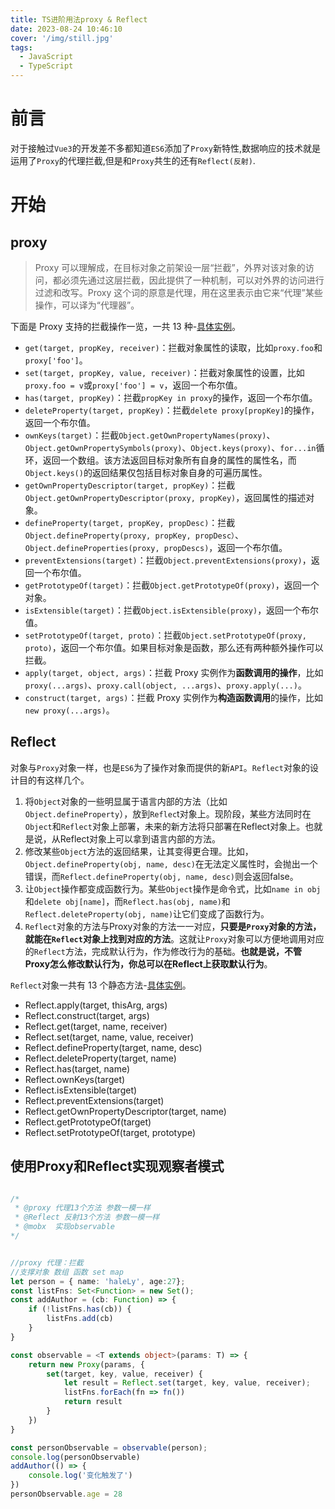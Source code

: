 ```yaml
---
title: TS进阶用法proxy & Reflect
date: 2023-08-24 10:46:10
cover: '/img/still.jpg'
tags:
  - JavaScript
  - TypeScript
---
```


# 前言

对于接触过`Vue3`的开发差不多都知道`ES6`添加了`Proxy`新特性,数据响应的技术就是运用了`Proxy`的代理拦截,但是和`Proxy`共生的还有`Reflect(反射)`.

# 开始

## proxy

>Proxy 可以理解成，在目标对象之前架设一层“拦截”，外界对该对象的访问，都必须先通过这层拦截，因此提供了一种机制，可以对外界的访问进行过滤和改写。Proxy 这个词的原意是代理，用在这里表示由它来“代理”某些操作，可以译为“代理器”。

下面是 Proxy 支持的拦截操作一览，一共 13 种-[具体实例](https://es6.ruanyifeng.com/#docs/proxy)。

- `get(target, propKey, receiver)`：拦截对象属性的读取，比如`proxy.foo`和`proxy['foo']`。
- `set(target, propKey, value, receiver)`：拦截对象属性的设置，比如`proxy.foo = v`或`proxy['foo'] = v`，返回一个布尔值。
- `has(target, propKey)`：拦截`propKey in proxy`的操作，返回一个布尔值。
- `deleteProperty(target, propKey)`：拦截`delete proxy[propKey]`的操作，返回一个布尔值。
- `ownKeys(target)`：拦截`Object.getOwnPropertyNames(proxy)`、`Object.getOwnPropertySymbols(proxy)`、`Object.keys(proxy)`、`for...in`循环，返回一个数组。该方法返回目标对象所有自身的属性的属性名，而`Object.keys()`的返回结果仅包括目标对象自身的可遍历属性。
- `getOwnPropertyDescriptor(target, propKey)`：拦截`Object.getOwnPropertyDescriptor(proxy, propKey)`，返回属性的描述对象。
- `defineProperty(target, propKey, propDesc)`：拦截`Object.defineProperty(proxy, propKey, propDesc）`、`Object.defineProperties(proxy, propDescs)`，返回一个布尔值。
- `preventExtensions(target)`：拦截`Object.preventExtensions(proxy)`，返回一个布尔值。
- `getPrototypeOf(target)`：拦截`Object.getPrototypeOf(proxy)`，返回一个对象。
- `isExtensible(target)`：拦截`Object.isExtensible(proxy)`，返回一个布尔值。
- `setPrototypeOf(target, proto)`：拦截`Object.setPrototypeOf(proxy, proto)`，返回一个布尔值。如果目标对象是函数，那么还有两种额外操作可以拦截。
- `apply(target, object, args)`：拦截 Proxy 实例作为**函数调用的操作**，比如`proxy(...args)`、`proxy.call(object, ...args)`、`proxy.apply(...)`。
- `construct(target, args)`：拦截 Proxy 实例作为**构造函数调用**的操作，比如`new proxy(...args)`。

## Reflect

对象与`Proxy`对象一样，也是`ES6`为了操作对象而提供的新`API`。`Reflect`对象的设计目的有这样几个。

1. 将`Object`对象的一些明显属于语言内部的方法（比如`Object.defineProperty`），放到`Reflec`t对象上。现阶段，某些方法同时在`Object`和`Reflect`对象上部署，未来的新方法将只部署在Reflect对象上。也就是说，从Reflect对象上可以拿到语言内部的方法。
2. 修改某些`Object`方法的返回结果，让其变得更合理。比如，`Object.defineProperty(obj, name, desc)`在无法定义属性时，会抛出一个错误，而`Reflect.defineProperty(obj, name, desc)`则会返回false。
3. 让`Object`操作都变成函数行为。某些`Object`操作是命令式，比如`name in obj`和`delete obj[name]`，而`Reflect.has(obj, name)`和`Reflect.deleteProperty(obj, name)`让它们变成了函数行为。
4. `Reflect`对象的方法与Proxy对象的方法一一对应，**只要是`Proxy`对象的方法，就能在`Reflect`对象上找到对应的方法**。这就让`Proxy`对象可以方便地调用对应的`Reflect`方法，完成默认行为，作为修改行为的基础。**也就是说，不管Proxy怎么修改默认行为，你总可以在Reflect上获取默认行为**。

`Reflect`对象一共有 13 个静态方法-[具体实例](https://es6.ruanyifeng.com/#docs/reflect)。

- Reflect.apply(target, thisArg, args)
- Reflect.construct(target, args)
- Reflect.get(target, name, receiver)
- Reflect.set(target, name, value, receiver)
- Reflect.defineProperty(target, name, desc)
- Reflect.deleteProperty(target, name)
- Reflect.has(target, name)
- Reflect.ownKeys(target)
- Reflect.isExtensible(target)
- Reflect.preventExtensions(target)
- Reflect.getOwnPropertyDescriptor(target, name)
- Reflect.getPrototypeOf(target)
- Reflect.setPrototypeOf(target, prototype)

## 使用Proxy和Reflect实现观察者模式

```ts

/*
 * @proxy 代理13个方法 参数一模一样
 * @Reflect 反射13个方法 参数一模一样
 * @mobx  实现observable
*/


//proxy 代理：拦截
//支撑对象 数组 函数 set map
let person = { name: 'haleLy', age:27};
const listFns: Set<Function> = new Set();
const addAuthor = (cb: Function) => {
    if (!listFns.has(cb)) {
        listFns.add(cb)
    }
}

const observable = <T extends object>(params: T) => {
    return new Proxy(params, {
        set(target, key, value, receiver) {
            let result = Reflect.set(target, key, value, receiver);
            listFns.forEach(fn => fn())
            return result
        }
    })
}

const personObservable = observable(person);
console.log(personObservable)
addAuthor(() => {
    console.log('变化触发了')
})
personObservable.age = 28
```
